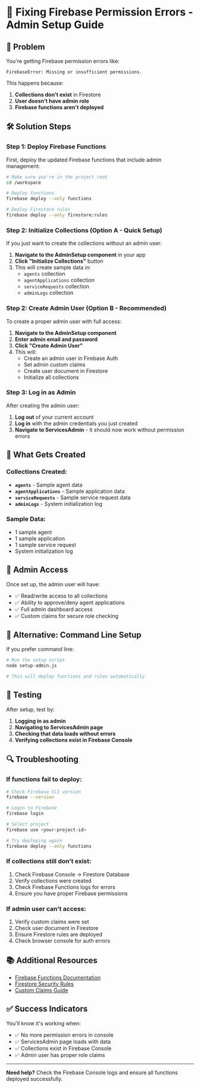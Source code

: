 # 🔧 Fixing Firebase Permission Errors - Admin Setup Guide

## 🚨 Problem
You're getting Firebase permission errors like:
```
FirebaseError: Missing or insufficient permissions.
```

This happens because:
1. **Collections don't exist** in Firestore
2. **User doesn't have admin role**
3. **Firebase functions aren't deployed**

## 🛠️ Solution Steps

### Step 1: Deploy Firebase Functions
First, deploy the updated Firebase functions that include admin management:

```bash
# Make sure you're in the project root
cd /workspace

# Deploy functions
firebase deploy --only functions

# Deploy Firestore rules
firebase deploy --only firestore:rules
```

### Step 2: Initialize Collections (Option A - Quick Setup)
If you just want to create the collections without an admin user:

1. **Navigate to the AdminSetup component** in your app
2. **Click "Initialize Collections"** button
3. This will create sample data in:
   - `agents` collection
   - `agentApplications` collection  
   - `serviceRequests` collection
   - `adminLogs` collection

### Step 2: Create Admin User (Option B - Recommended)
To create a proper admin user with full access:

1. **Navigate to the AdminSetup component**
2. **Enter admin email and password**
3. **Click "Create Admin User"**
4. This will:
   - Create an admin user in Firebase Auth
   - Set admin custom claims
   - Create user document in Firestore
   - Initialize all collections

### Step 3: Log in as Admin
After creating the admin user:

1. **Log out** of your current account
2. **Log in** with the admin credentials you just created
3. **Navigate to ServicesAdmin** - it should now work without permission errors

## 📁 What Gets Created

### Collections Created:
- **`agents`** - Sample agent data
- **`agentApplications`** - Sample application data  
- **`serviceRequests`** - Sample service request data
- **`adminLogs`** - System initialization log

### Sample Data:
- 1 sample agent
- 1 sample application
- 1 sample service request
- System initialization log

## 🔐 Admin Access

Once set up, the admin user will have:
- ✅ Read/write access to all collections
- ✅ Ability to approve/deny agent applications
- ✅ Full admin dashboard access
- ✅ Custom claims for secure role checking

## 🚀 Alternative: Command Line Setup

If you prefer command line:

```bash
# Run the setup script
node setup-admin.js

# This will deploy functions and rules automatically
```

## 🧪 Testing

After setup, test by:

1. **Logging in as admin**
2. **Navigating to ServicesAdmin page**
3. **Checking that data loads without errors**
4. **Verifying collections exist in Firebase Console**

## 🔍 Troubleshooting

### If functions fail to deploy:
```bash
# Check Firebase CLI version
firebase --version

# Login to Firebase
firebase login

# Select project
firebase use <your-project-id>

# Try deploying again
firebase deploy --only functions
```

### If collections still don't exist:
1. Check Firebase Console → Firestore Database
2. Verify collections were created
3. Check Firebase Functions logs for errors
4. Ensure you have proper Firebase permissions

### If admin user can't access:
1. Verify custom claims were set
2. Check user document in Firestore
3. Ensure Firestore rules are deployed
4. Check browser console for auth errors

## 📚 Additional Resources

- [Firebase Functions Documentation](https://firebase.google.com/docs/functions)
- [Firestore Security Rules](https://firebase.google.com/docs/firestore/security/get-started)
- [Custom Claims Guide](https://firebase.google.com/docs/auth/admin/custom-claims)

## ✅ Success Indicators

You'll know it's working when:
- ✅ No more permission errors in console
- ✅ ServicesAdmin page loads with data
- ✅ Collections exist in Firebase Console
- ✅ Admin user has proper role claims

---

**Need help?** Check the Firebase Console logs and ensure all functions deployed successfully.